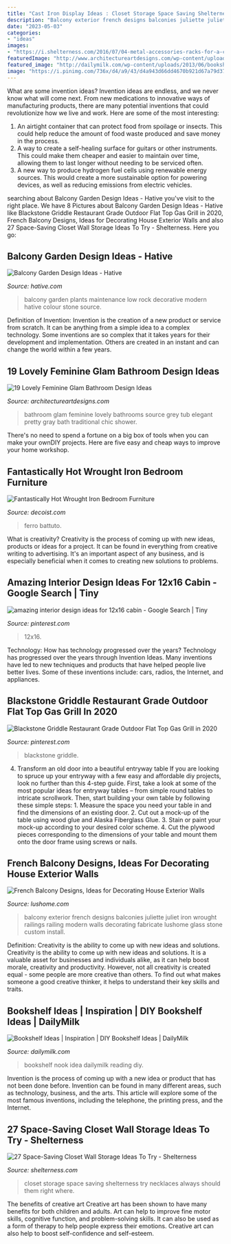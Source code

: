 ```yaml
---
title: "Cast Iron Display Ideas : Closet Storage Space Saving Shelterness Try Necklaces Always Should Them Right Where"
description: "Balcony exterior french designs balconies juliette juliet iron wrought railings railing modern walls decorating fabricate lushome glass stone custom install"
date: "2023-05-03"
categories:
- "ideas"
images:
- "https://i.shelterness.com/2016/07/04-metal-accessories-racks-for-a-closet.jpg"
featuredImage: "http://www.architectureartdesigns.com/wp-content/uploads/2015/01/920.jpg"
featured_image: "http://dailymilk.com/wp-content/uploads/2013/06/bookshelf-nook-idea.jpg"
image: "https://i.pinimg.com/736x/d4/a9/43/d4a943d66dd4670b921d67a79d371403.jpg"
---
```



What are some invention ideas?
Invention ideas are endless, and we never know what will come next. From new medications to innovative ways of manufacturing products, there are many potential inventions that could revolutionize how we live and work. Here are some of the most interesting: 
1. An airtight container that can protect food from spoilage or insects. This could help reduce the amount of food waste produced and save money in the process. 
2. A way to create a self-healing surface for guitars or other instruments. This could make them cheaper and easier to maintain over time, allowing them to last longer without needing to be serviced often. 
3. A new way to produce hydrogen fuel cells using renewable energy sources. This would create a more sustainable option for powering devices, as well as reducing emissions from electric vehicles. 

	

		
searching about Balcony Garden Design Ideas - Hative you've visit to the right place. We have 8 Pictures about Balcony Garden Design Ideas - Hative like Blackstone Griddle Restaurant Grade Outdoor Flat Top Gas Grill in 2020, French Balcony Designs, Ideas for Decorating House Exterior Walls and also 27 Space-Saving Closet Wall Storage Ideas To Try - Shelterness. Here you go:
		
    
## Balcony Garden Design Ideas - Hative

<img loading=lazy src="https://hative.com/wp-content/uploads/2015/01/balcony-garden-ideas/2-balcony-garden-ideas.jpg" onerror="this.onerror=null;this.src='https://tse4.mm.bing.net/th?id=OIP._MzKL5vBER9A1-nz7baQiAHaLC&amp;pid=15.1';" alt="Balcony Garden Design Ideas - Hative">

_Source: hative.com_

>balcony garden plants maintenance low rock decorative modern hative colour stone source. 

	

Definition of Invention:
Invention is the creation of a new product or service from scratch. It can be anything from a simple idea to a complex technology. Some inventions are so complex that it takes years for their development and implementation. Others are created in an instant and can change the world within a few years.

    
## 19 Lovely Feminine Glam Bathroom Design Ideas

<img loading=lazy src="http://www.architectureartdesigns.com/wp-content/uploads/2015/01/920.jpg" onerror="this.onerror=null;this.src='https://tse4.mm.bing.net/th?id=OIP.vVUO8YVlW6XJVVO9xvg9LgHaJ4&amp;pid=15.1';" alt="19 Lovely Feminine Glam Bathroom Design Ideas">

_Source: architectureartdesigns.com_

>bathroom glam feminine lovely bathrooms source grey tub elegant pretty gray bath traditional chic shower. 

	

There's no need to spend a fortune on a big box of tools when you can make your ownDIY projects. Here are five easy and cheap ways to improve your home workshop.

    
## Fantastically Hot Wrought Iron Bedroom Furniture

<img loading=lazy src="http://cdn.decoist.com/wp-content/uploads/2013/09/Infabbrica-Ethos-wrought-iron-bed-with-tufted-headboard.jpg" onerror="this.onerror=null;this.src='https://tse1.mm.bing.net/th?id=OIP.2DovqRfsNQ1qmBPdiHoJvQHaFj&amp;pid=15.1';" alt="Fantastically Hot Wrought Iron Bedroom Furniture">

_Source: decoist.com_

>ferro battuto. 

	

What is creativity?
Creativity is the process of coming up with new ideas, products or ideas for a project. It can be found in everything from creative writing to advertising. It's an important aspect of any business, and is especially beneficial when it comes to creating new solutions to problems.

    
## Amazing Interior Design Ideas For 12x16 Cabin - Google Search | Tiny

<img loading=lazy src="https://i.pinimg.com/736x/78/67/51/786751632b2695c8a558829abbda7dbe.jpg" onerror="this.onerror=null;this.src='https://tse2.mm.bing.net/th?id=OIP.Hvf-bCcaX9XtahcxmZZezwHaE3&amp;pid=15.1';" alt="amazing interior design ideas for 12x16 cabin - Google Search | Tiny">

_Source: pinterest.com_

>12x16. 

	

Technology: How has technology progressed over the years?
Technology has progressed over the years through Invention Ideas. Many inventions have led to new techniques and products that have helped people live better lives. Some of these inventions include: cars, radios, the Internet, and appliances.

    
## Blackstone Griddle Restaurant Grade Outdoor Flat Top Gas Grill In 2020

<img loading=lazy src="https://i.pinimg.com/736x/d4/a9/43/d4a943d66dd4670b921d67a79d371403.jpg" onerror="this.onerror=null;this.src='https://tse4.mm.bing.net/th?id=OIP.N0JfwMGyJ3x61V2ksfVTGAHaHa&amp;pid=15.1';" alt="Blackstone Griddle Restaurant Grade Outdoor Flat Top Gas Grill in 2020">

_Source: pinterest.com_

>blackstone griddle. 

	

4. Transform an old door into a beautiful entryway table
If you are looking to spruce up your entryway with a few easy and affordable diy projects, look no further than this 4-step guide. First, take a look at some of the most popular ideas for entryway tables – from simple round tables to intricate scrollwork. Then, start building your own table by following these simple steps: 1. Measure the space you need your table in and find the dimensions of an existing door. 2. Cut out a mock-up of the table using wood glue and Alaska Fiberglass Glue. 3. Stain or paint your mock-up according to your desired color scheme. 4. Cut the plywood pieces corresponding to the dimensions of your table and mount them onto the door frame using screws or nails.

    
## French Balcony Designs, Ideas For Decorating House Exterior Walls

<img loading=lazy src="https://www.lushome.com/wp-content/uploads/2019/05/french-balcony-designs-house-exterior-13.jpg" onerror="this.onerror=null;this.src='https://tse1.mm.bing.net/th?id=OIP._2OgPF1bRr6HgU6P4e3zTwHaFW&amp;pid=15.1';" alt="French Balcony Designs, Ideas for Decorating House Exterior Walls">

_Source: lushome.com_

>balcony exterior french designs balconies juliette juliet iron wrought railings railing modern walls decorating fabricate lushome glass stone custom install. 

	

Definition: Creativity is the ability to come up with new ideas and solutions.
Creativity is the ability to come up with new ideas and solutions. It is a valuable asset for businesses and individuals alike, as it can help boost morale, creativity and productivity. However, not all creativity is created equal - some people are more creative than others. To find out what makes someone a good creative thinker, it helps to understand their key skills and traits.

    
## Bookshelf Ideas | Inspiration | DIY Bookshelf Ideas | DailyMilk

<img loading=lazy src="http://dailymilk.com/wp-content/uploads/2013/06/bookshelf-nook-idea.jpg" onerror="this.onerror=null;this.src='https://tse4.mm.bing.net/th?id=OIP.VoQfk-Rss2xmSA8DgDlXzwHaJ_&amp;pid=15.1';" alt="Bookshelf Ideas | Inspiration | DIY Bookshelf Ideas | DailyMilk">

_Source: dailymilk.com_

>bookshelf nook idea dailymilk reading diy. 

	

Invention is the process of coming up with a new idea or product that has not been done before. Invention can be found in many different areas, such as technology, business, and the arts. This article will explore some of the most famous inventions, including the telephone, the printing press, and the Internet.

    
## 27 Space-Saving Closet Wall Storage Ideas To Try - Shelterness

<img loading=lazy src="https://i.shelterness.com/2016/07/04-metal-accessories-racks-for-a-closet.jpg" onerror="this.onerror=null;this.src='https://tse4.mm.bing.net/th?id=OIP.jQCn1AehV2f9EVIUILcRhQHaJ4&amp;pid=15.1';" alt="27 Space-Saving Closet Wall Storage Ideas To Try - Shelterness">

_Source: shelterness.com_

>closet storage space saving shelterness try necklaces always should them right where. 

	

The benefits of creative art
Creative art has been shown to have many benefits for both children and adults. Art can help to improve fine motor skills, cognitive function, and problem-solving skills. It can also be used as a form of therapy to help people express their emotions. Creative art can also help to boost self-confidence and self-esteem.

